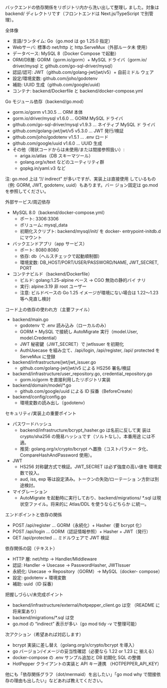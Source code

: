 バックエンドの依存関係をリポジトリ内から洗い出して整理し
  ました。対象は backend/ ディレクトリです（フロントエンドは
  Next.js/TypeScript で別管理）。

  全体像

  - 言語/ランタイム: Go（go.mod は go 1.25.0 指定）
  - Webサーバ: 標準の net/http と http.ServeMux（外部ルータ未
  使用）
  - データベース: MySQL 8（Docker Compose で起動）
  - ORM/DB層: GORM（gorm.io/gorm）+ MySQL ドライバ（gorm.io/
  driver/mysql と github.com/go-sql-driver/mysql）
  - 認証/認可: JWT（github.com/golang-jwt/jwt/v5）+ 自前ミドル
  ウェア
  - 設定/環境変数: github.com/joho/godotenv
  - 補助: UUID 生成（github.com/google/uuid）
  - コンテナ: backend/Dockerfile と backend/docker-compose.yml

  Go モジュール依存（backend/go.mod）

  - gorm.io/gorm v1.30.5 … ORM 本体
  - gorm.io/driver/mysql v1.6.0 … GORM MySQL ドライバ
  - github.com/go-sql-driver/mysql v1.9.3 … ネイティブ MySQL ド
  ライバ
  - github.com/golang-jwt/jwt/v5 v5.3.0 … JWT 発行/検証
  - github.com/joho/godotenv v1.5.1 … .env ロード
  - github.com/google/uuid v1.6.0 … UUID 生成
  - その他（現状コードからは未使用/または間接参照扱い）:
      - ariga.io/atlas（DB スキーマツール）
      - golang.org/x/text などのユーティリティ群
      - gopkg.in/yaml.v3 など

  注: go.mod 上は “// indirect” が多いですが、実装上は直接使用
  しているもの（例: GORM, JWT, godotenv, uuid）もあります。バー
  ジョン固定は go.mod を参照してください。

  外部サービス/周辺依存

  - MySQL 8.0（backend/docker-compose.yml）
      - ポート: 3306:3306
      - ボリューム: mysql_data
      - 初期化スクリプト: backend/mysql/init/ を docker-
  entrypoint-initdb.d にマウント
  - バックエンドアプリ（app サービス）
      - ポート: 8080:8080
      - 依存: db（ヘルスチェックで起動順制御）
      - 環境変数: DB_HOST/PORT/USER/PASSWORD/NAME, JWT_SECRET,
  PORT
  - コンテナビルド（backend/Dockerfile）
      - ビルド: golang:1.25-alpine ベース → CGO 無効の静的バイ
  ナリ
      - 実行: alpine:3.19 非 root ユーザー
      - 注意: ビルドベースの Go 1.25 イメージが環境にない場合は
  1.22〜1.23 等へ見直し検討

  コード上の依存の使われ方（主要ファイル）

  - backend/main.go
      - godotenv で .env 読み込み（ローカルのみ）
      - GORM + MySQL で接続し AutoMigrate 実行（model.User,
  model.Credential）
      - JWT 秘密鍵（JWT_SECRET）で jwtIssuer を初期化
      - AuthUsecase を組み立て、/api/login, /api/register, /api/
  protected を ServeMux に登録
  - backend/infrastructure/jwt/jwt_issuer.go
      - github.com/golang-jwt/jwt/v5 による HS256 署名/検証
  - backend/infrastructure/user_repository.go,
  credential_repository.go
      - gorm.io/gorm を直接利用したリポジトリ実装
  - backend/domain/model/*.go
      - github.com/google/uuid による ID 採番（BeforeCreate）
  - backend/config/config.go
      - 環境変数の読み出し（godotenv）

  セキュリティ/実装上の重要ポイント

  - パスワードハッシュ
      - backend/infrastructure/bcrypt_hasher.go は名前に反して実
  装は crypto/sha256 の簡易ハッシュです（ソルトなし）。本番用途
  には不適。
      - 推奨: golang.org/x/crypto/bcrypt へ置換（コストパラメー
  タ化、CompareHashAndPassword 使用）。
  - JWT
      - HS256 対称鍵方式で検証。JWT_SECRET は必ず強度の高い値を
  環境変数で投入。
      - aud, iss, exp 等は設定済み。トークンの失効/ローテーショ
  ン方針は別途検討。
  - マイグレーション
      - AutoMigrate を起動時に実行しており、backend/migrations/
  *.sql は現状空ファイル。将来的に Atlas/DDL を使うならどちらか
  に統一。

  エンドポイントと依存の関係

  - POST /api/register … GORM（永続化）+ Hasher（要 bcrypt 化）
  - POST /api/login … GORM（認証情報参照）+ Hasher + JWT（発行）
  - GET /api/protected … ミドルウェアで JWT 検証

  依存関係の図（テキスト）

  - HTTP 層: net/http → Handler/Middleware
  - 認証: Handler → Usecase → PasswordHasher, JWTIssuer
  - 永続化: Usecase → Repository（GORM）→ MySQL（docker-
  compose）
  - 設定: godotenv + 環境変数
  - 補助: uuid（ID 採番）

  把握しづらい/未完成ポイント

  - backend/infrastructure/external/hotpepper_client.go は空
  （README に将来案あり）
  - backend/migrations/*.sql は空
  - go.mod の “indirect” 表示が多い（go mod tidy -v で整理可能）

  次アクション（希望あれば対応します）

  - bcrypt 実装に差し替え（golang.org/x/crypto/bcrypt を導入）
  - go バージョン/イメージの妥当性確認（必要なら 1.22 or 1.23 に
  揃える）
  - docker-compose の .env サンプル追加と DB 初期化 SQL の整備
  - HotPepper クライアントの実装と API キー連携
  （HOTPEPPER_API_KEY）

  他にも「依存関係グラフ（dot/mermaid）を出したい」「go mod why
  で間接依存の理由も出したい」などあれば教えてください。